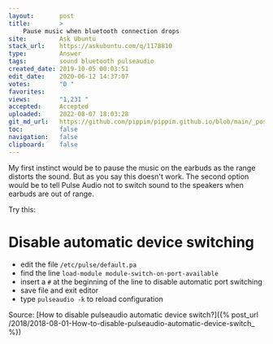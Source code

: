 ```yaml
---
layout:       post
title:        >
    Pause music when bluetooth connection drops
site:         Ask Ubuntu
stack_url:    https://askubuntu.com/q/1178810
type:         Answer
tags:         sound bluetooth pulseaudio
created_date: 2019-10-05 00:03:51
edit_date:    2020-06-12 14:37:07
votes:        "0 "
favorites:    
views:        "1,231 "
accepted:     Accepted
uploaded:     2022-08-07 18:03:28
git_md_url:   https://github.com/pippim/pippim.github.io/blob/main/_posts/2019/2019-10-05-Pause-music-when-bluetooth-connection-drops.md
toc:          false
navigation:   false
clipboard:    false
---
```


My first instinct would be to pause the music on the earbuds as the range distorts the sound. But as you say this doesn't work. The second option would be to tell Pulse Audio not to switch sound to the speakers when earbuds are out of range.

Try this:


# Disable automatic device switching

- edit the file `/etc/pulse/default.pa`
- find the line `load-module module-switch-on-port-available`
- insert a `#` at the beginning of the line to disable automatic port switching
- save file and exit editor
- type `pulseaudio -k` to reload configuration

Source: [How to disable pulseaudio automatic device switch?]({% post_url /2018/2018-08-01-How-to-disable-pulseaudio-automatic-device-switch_ %})
